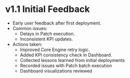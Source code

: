 # v1.1 Initial Feedback

- Early user feedback after first deployment.
- Common issues:
  - Delays in Patch execution.
  - Inconsistent KPI updates.
- Actions taken:
  - Improved Core Engine retry logic.
  - Added KPI consistency check in Dashboard.
  - Collected lessons learned from initial deployments
  - Recorded issues with Patch batch execution
  - Dashboard visualizations reviewed